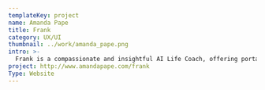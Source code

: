 ```yaml
---
templateKey: project
name: Amanda Pape
title: Frank
category: UX/UI
thumbnail: ../work/amanda_pape.png
intro: >-
  Frank is a compassionate and insightful AI Life Coach, offering portable and easily-accessible guidance whenever users need it most. Through open dialogue, Frank offers advice, encouragement, and support to help users accomplish their goals and overcome challenges in life.
project: http://www.amandapape.com/frank
Type: Website
---
```

